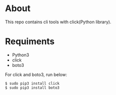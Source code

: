 # About
This repo contains cli tools with click(Python library).

# Requiments
* Python3
* click
* boto3

For click and boto3, run below:

	$ sudo pip3 install click
	$ sudo pip3 install boto3


